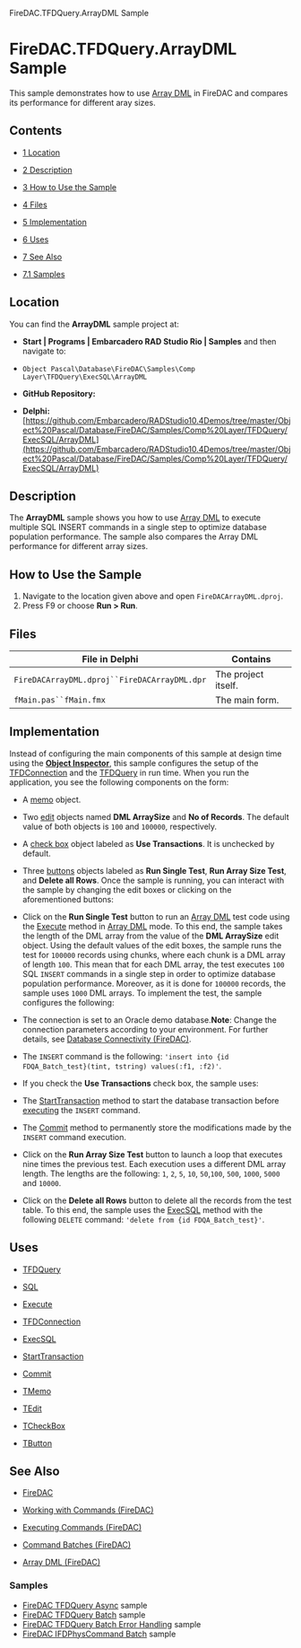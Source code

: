 FireDAC.TFDQuery.ArrayDML Sample[]()
# FireDAC.TFDQuery.ArrayDML Sample 


This sample demonstrates how to use [Array DML](http://docwiki.embarcadero.com/RADStudio/en/Array_DML_(FireDAC)) in FireDAC and compares its performance for different aray sizes.
## Contents



* [1 Location](#Location)
* [2 Description](#Description)
* [3 How to Use the Sample](#How_to_Use_the_Sample)
* [4 Files](#Files)
* [5 Implementation](#Implementation)
* [6 Uses](#Uses)
* [7 See Also](#See_Also)

* [7.1 Samples](#Samples)


## Location 

You can find the **ArrayDML** sample project at:
* **Start | Programs | Embarcadero RAD Studio Rio | Samples** and then navigate to:

* `Object Pascal\Database\FireDAC\Samples\Comp Layer\TFDQuery\ExecSQL\ArrayDML`

* **GitHub Repository:**

* **Delphi:**[https://github.com/Embarcadero/RADStudio10.4Demos/tree/master/Object%20Pascal/Database/FireDAC/Samples/Comp%20Layer/TFDQuery/ExecSQL/ArrayDML](https://github.com/Embarcadero/RADStudio10.4Demos/tree/master/Object%20Pascal/Database/FireDAC/Samples/Comp%20Layer/TFDQuery/ExecSQL/ArrayDML)

## Description 

The **ArrayDML** sample shows you how to use [Array DML](http://docwiki.embarcadero.com/RADStudio/en/Array_DML_(FireDAC)) to execute multiple SQL INSERT commands in a single step to optimize database population performance. The sample also compares the Array DML performance for different array sizes.
## How to Use the Sample 


1.  Navigate to the location given above and open `FireDACArrayDML.dproj`.
2.  Press F9 or choose **Run > Run**.

## Files 



| File in Delphi                             | Contains          |
|--------------------------------------------|-------------------|
|`FireDACArrayDML.dproj``FireDACArrayDML.dpr`|The project itself.|
|`fMain.pas``fMain.fmx`                      |The main form.     |


## Implementation 

Instead of configuring the main components of this sample at design time using the **[Object Inspector](http://docwiki.embarcadero.com/RADStudio/en/Object_Inspector)**, this sample configures the setup of the [TFDConnection](http://docwiki.embarcadero.com/Libraries/en/FireDAC.Comp.Client.TFDConnection) and the [TFDQuery](http://docwiki.embarcadero.com/Libraries/en/FireDAC.Comp.Client.TFDQuery) in run time. When you run the application, you see the following components on the form:
*  A [memo](http://docwiki.embarcadero.com/Libraries/en/Vcl.StdCtrls.TMemo) object.
*  Two [edit](http://docwiki.embarcadero.com/Libraries/en/Vcl.StdCtrls.TEdit) objects named **DML ArraySize** and **No of Records**. The default value of both objects is `100` and `100000`, respectively.
*  A [check box](http://docwiki.embarcadero.com/Libraries/en/Vcl.StdCtrls.TCheckBox) object labeled as **Use Transactions**. It is unchecked by default.
*  Three [buttons](http://docwiki.embarcadero.com/Libraries/en/Vcl.StdCtrls.TButton) objects labeled as **Run Single Test**, **Run Array Size Test**, and **Delete all Rows**.
Once the sample is running, you can interact with the sample by changing the edit boxes or clicking on the aforementioned buttons:
*  Click on the **Run Single Test** button to run an [Array DML](http://docwiki.embarcadero.com/RADStudio/en/Array_DML_(FireDAC)) test code using the [Execute](http://docwiki.embarcadero.com/Libraries/en/FireDAC.Comp.DataSet.TFDDataSet.Execute) method in [Array DML](http://docwiki.embarcadero.com/RADStudio/en/Array_DML_(FireDAC)) mode. To this end, the sample takes the length of the DML array from the value of the **DML ArraySize** edit object. Using the default values of the edit boxes, the sample runs the test for `100000` records using chunks, where each chunk is a DML array of length `100`. This mean that for each DML array, the test executes `100` SQL `INSERT` commands in a single step in order to optimize database population performance. Moreover, as it is done for `100000` records, the sample uses `1000` DML arrays. To implement the test, the sample configures the following:

*  The connection is set to an Oracle demo database.**Note**: Change the connection parameters according to your environment. For further details, see [Database Connectivity (FireDAC)](http://docwiki.embarcadero.com/RADStudio/en/Database_Connectivity_(FireDAC)).
*  The `INSERT` command is the following: `'insert into {id FDQA_Batch_test}(tint, tstring) values(:f1, :f2)'`.
*  If you check the **Use Transactions** check box, the sample uses:

*  The [StartTransaction](http://docwiki.embarcadero.com/Libraries/en/FireDAC.Comp.Client.TFDCustomConnection.StartTransaction) method to start the database transaction before [executing](http://docwiki.embarcadero.com/Libraries/en/FireDAC.Comp.DataSet.TFDDataSet.Execute) the `INSERT` command.
*  The [Commit](http://docwiki.embarcadero.com/Libraries/en/FireDAC.Comp.Client.TFDCustomConnection.Commit) method to permanently store the modifications made by the `INSERT` command execution.

*  Click on the **Run Array Size Test** button to launch a loop that executes nine times the previous test. Each execution uses a different DML array length. The lengths are the following: `1`, `2`, `5`, `10`, `50`,`100`, `500`, `1000`, `5000` and `10000`.
*  Click on the **Delete all Rows** button to delete all the records from the test table. To this end, the sample uses the [ExecSQL](http://docwiki.embarcadero.com/Libraries/en/FireDAC.Comp.Client.TFDCustomConnection.ExecSQL) method with the following `DELETE` command: `'delete from {id FDQA_Batch_test}'`.

## Uses 


* [TFDQuery](http://docwiki.embarcadero.com/Libraries/en/FireDAC.Comp.Client.TFDQuery)

* [SQL](http://docwiki.embarcadero.com/Libraries/en/FireDAC.Comp.Client.TFDCustomQuery.SQL)
* [Execute](http://docwiki.embarcadero.com/Libraries/en/FireDAC.Comp.DataSet.TFDDataSet.Execute)

* [TFDConnection](http://docwiki.embarcadero.com/Libraries/en/FireDAC.Comp.Client.TFDConnection)

* [ExecSQL](http://docwiki.embarcadero.com/Libraries/en/FireDAC.Comp.Client.TFDCustomConnection.ExecSQL)
* [StartTransaction](http://docwiki.embarcadero.com/Libraries/en/FireDAC.Comp.Client.TFDCustomConnection.StartTransaction)
* [Commit](http://docwiki.embarcadero.com/Libraries/en/FireDAC.Comp.Client.TFDCustomConnection.Commit)

* [TMemo](http://docwiki.embarcadero.com/Libraries/en/Vcl.StdCtrls.TMemo)
* [TEdit](http://docwiki.embarcadero.com/Libraries/en/Vcl.StdCtrls.TEdit)
* [TCheckBox](http://docwiki.embarcadero.com/Libraries/en/Vcl.StdCtrls.TCheckBox)
* [TButton](http://docwiki.embarcadero.com/Libraries/en/Vcl.StdCtrls.TButton)

## See Also 


* [FireDAC](http://docwiki.embarcadero.com/RADStudio/en/FireDAC)
* [Working with Commands (FireDAC)](http://docwiki.embarcadero.com/RADStudio/en/Working_with_Commands_(FireDAC))

* [Executing Commands (FireDAC)](http://docwiki.embarcadero.com/RADStudio/en/Executing_Commands_(FireDAC))
* [Command Batches (FireDAC)](http://docwiki.embarcadero.com/RADStudio/en/Command_Batches_(FireDAC))
* [Array DML (FireDAC)](http://docwiki.embarcadero.com/RADStudio/en/Array_DML_(FireDAC))

### Samples 


* [FireDAC TFDQuery Async](http://docwiki.embarcadero.com/CodeExamples/en/FireDAC.TFDQuery.Async_Sample) sample
* [FireDAC TFDQuery Batch](http://docwiki.embarcadero.com/CodeExamples/en/FireDAC.TFDQuery.Batch_Sample) sample
* [FireDAC TFDQuery Batch Error Handling](http://docwiki.embarcadero.com/CodeExamples/en/FireDAC.TFDQuery.BatchErrorHandling_Sample) sample
* [FireDAC IFDPhysCommand Batch](http://docwiki.embarcadero.com/CodeExamples/en/FireDAC.IFDPhysCommand.Batch_Sample) sample





